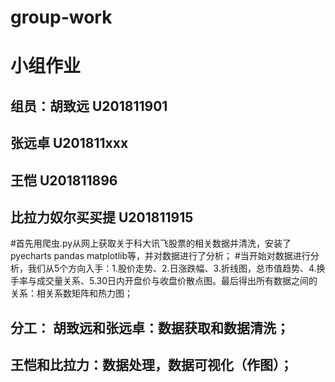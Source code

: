 # group-work
# 小组作业
## 组员：胡致远 U201811901
##       张远卓 U201811xxx
##       王恺   U201811896
##       比拉力奴尔买买提 U201811915
#首先用爬虫.py从网上获取关于科大讯飞股票的相关数据并清洗，安装了pyecharts pandas matplotlib等，并对数据进行了分析；
#当开始对数据进行分析，我们从5个方向入手：1.股价走势、2.日涨跌幅、3.折线图，总市值趋势、4.换手率与成交量关系、5.30日内开盘价与收盘价散点图。最后得出所有数据之间的关系：相关系数矩阵和热力图；
## 分工：    胡致远和张远卓：数据获取和数据清洗；
##           王恺和比拉力：数据处理，数据可视化（作图）；
